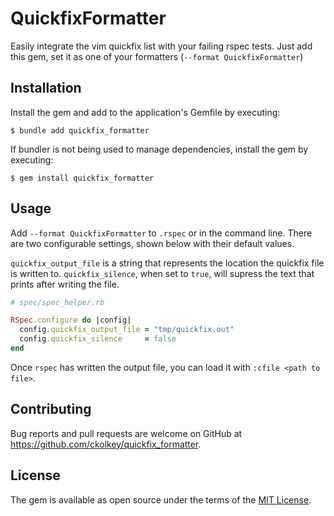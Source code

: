 # QuickfixFormatter

Easily integrate the vim quickfix list with your failing rspec tests. Just add this gem, set it as one of your
formatters (`--format QuickfixFormatter`)

## Installation

Install the gem and add to the application's Gemfile by executing:

    $ bundle add quickfix_formatter

If bundler is not being used to manage dependencies, install the gem by executing:

    $ gem install quickfix_formatter

## Usage

Add `--format QuickfixFormatter` to `.rspec` or in the command line. There are two configurable settings, shown below
with their default values.

`quickfix_output_file` is a string that represents the location the quickfix file is written to.
`quickfix_silence`, when set to `true`, will supress the text that prints after writing the file.

```ruby
# spec/spec_helper.rb

RSpec.configure do |config|
  config.quickfix_output_file = "tmp/quickfix.out"
  config.quickfix_silence     = false
end
```

Once `rspec` has written the output file, you can load it with `:cfile <path to file>`.

## Contributing

Bug reports and pull requests are welcome on GitHub at https://github.com/ckolkey/quickfix_formatter.

## License

The gem is available as open source under the terms of the [MIT License](https://opensource.org/licenses/MIT).
